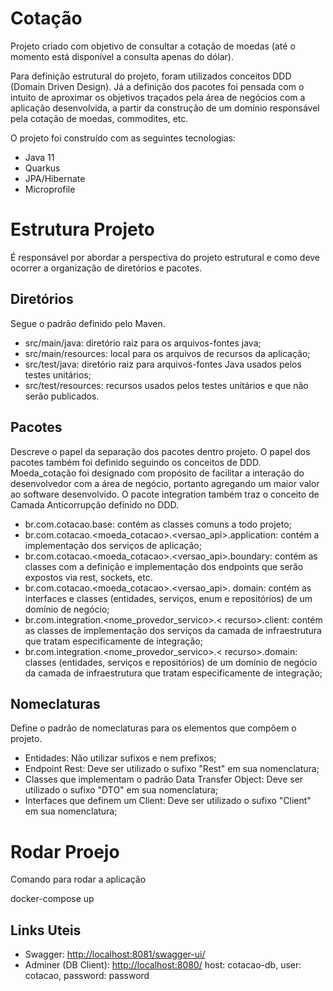 # Cotação

Projeto criado com objetivo de consultar a cotação de moedas (até o momento está disponível a consulta apenas do dólar).

Para definição estrutural do projeto, foram utilizados conceitos DDD (Domain Driven Design). Já a definição dos pacotes foi pensada com o intuito de aproximar os objetivos traçados pela área de negócios com a aplicação desenvolvida, a partir da construção de um domínio responsável pela cotação de moedas, commodites, etc.

O projeto foi construído com as seguintes tecnologias:

- Java 11
- Quarkus
- JPA/Hibernate
- Microprofile

# Estrutura Projeto

É responsável por abordar a perspectiva do projeto estrutural e como deve ocorrer a organização de diretórios e pacotes.

## Diretórios

Segue o padrão definido pelo Maven.

- src/main/java: diretório raiz para os arquivos-fontes java;
- src/main/resources: local para os arquivos de recursos da aplicação;
- src/test/java: diretório raiz para arquivos-fontes Java usados pelos testes unitários;
- src/test/resources: recursos usados pelos testes unitários e que não serão publicados.

## Pacotes

Descreve o papel da separação dos pacotes dentro projeto. O papel dos pacotes também foi definido seguindo os conceitos de DDD. Moeda_cotação foi designado com propósito de facilitar a interação do desenvolvedor com a área de negócio, portanto agregando um maior valor ao software desenvolvido. O pacote integration também traz o conceito de Camada Anticorrupção definido no DDD.

- br.com.cotacao.base: contém as classes comuns a todo projeto;
- br.com.cotacao.<moeda_cotacao>.<versao_api>.application: contém a implementação dos serviços de
  aplicação;
- br.com.cotacao.<moeda_cotacao>.<versao_api>.boundary: contém as classes com a definição e
  implementação dos endpoints que serão expostos via rest, sockets, etc.
- br.com.cotacao.<moeda_cotacao>.<versao_api>. domain: contém as interfaces e classes (entidades, serviços, enum e repositórios) de um domínio de negócio;
- br.com.integration.<nome_provedor_servico>.< recurso>.client: contém as classes de
  implementação dos serviços da camada de infraestrutura que tratam especificamente de
  integração;
- br.com.integration.<nome_provedor_servico>.< recurso>.domain: classes
  (entidades, serviços e repositórios) de um domínio de negócio da camada de infraestrutura que tratam especificamente de integração;

## Nomeclaturas

Define o padrão de nomeclaturas para os elementos que compõem o projeto.

- Entidades: Não utilizar sufixos e nem prefixos;
- Endpoint Rest: Deve ser utilizado o sufixo "Rest" em sua nomenclatura;
- Classes que implementam o padrão Data Transfer Object: Deve ser utilizado o sufixo "DTO" em
  sua nomenclatura;
- Interfaces que definem um Client: Deve ser utilizado o sufixo
  "Client" em sua nomenclatura;

# Rodar Proejo

Comando para rodar a aplicação

docker-compose up

## Links Uteis

- Swagger: <http://localhost:8081/swagger-ui/>
- Adminer (DB Client): <http://localhost:8080/> host: cotacao-db, user: cotacao, password: password
